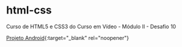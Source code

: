 # html-css
Curso de HTML5 e CSS3 do Curso em Vídeo - Módulo II - Desafio 10

[Projeto Android](https://viniciusm0raes.github.io/projeto-android/index.html){:target="_blank" rel="noopener"}